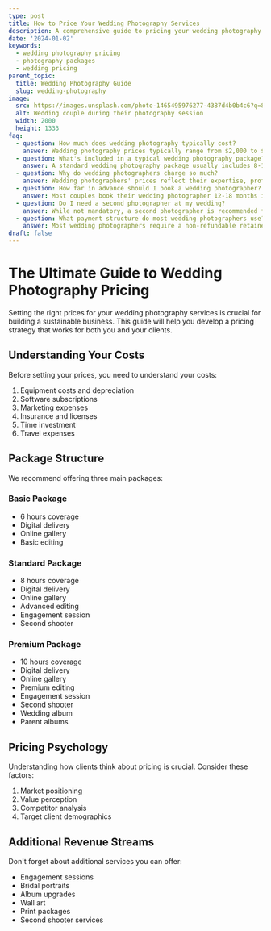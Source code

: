 ```yaml
---
type: post
title: How to Price Your Wedding Photography Services
description: A comprehensive guide to pricing your wedding photography packages for maximum profit and client satisfaction
date: '2024-01-02'
keywords:
  - wedding photography pricing
  - photography packages
  - wedding pricing
parent_topic:
  title: Wedding Photography Guide
  slug: wedding-photography
image:
  src: https://images.unsplash.com/photo-1465495976277-4387d4b0b4c6?q=80&w=2000&fm=jpg
  alt: Wedding couple during their photography session
  width: 2000
  height: 1333
faq:
  - question: How much does wedding photography typically cost?
    answer: Wedding photography prices typically range from $2,000 to $6,000, with the national average being around $3,500. However, prices can go higher for experienced photographers in major cities or for premium packages that include additional services like engagement shoots and albums.
  - question: What's included in a typical wedding photography package?
    answer: A standard wedding photography package usually includes 8-10 hours of coverage, a second shooter, high-resolution digital images, an online gallery, and basic image editing. Some packages may also include engagement sessions, printed albums, or additional coverage hours.
  - question: Why do wedding photographers charge so much?
    answer: Wedding photographers' prices reflect their expertise, professional equipment (often $10,000+), business expenses, time spent editing (40-50 hours per wedding), insurance, backup equipment, and the responsibility of capturing once-in-a-lifetime moments. The price also covers pre-wedding consultations and post-wedding processing.
  - question: How far in advance should I book a wedding photographer?
    answer: Most couples book their wedding photographer 12-18 months in advance, especially for peak wedding season dates (May-October). Popular photographers in high-demand areas may book up to 2 years in advance for prime dates.
  - question: Do I need a second photographer at my wedding?
    answer: While not mandatory, a second photographer is recommended for weddings with more than 100 guests or multiple locations. They can capture different angles during ceremonies, additional candid moments, and help ensure comprehensive coverage of your wedding day.
  - question: What payment structure do most wedding photographers use?
    answer: Most wedding photographers require a non-refundable retainer (typically 25-50% of the total) to secure your date, with the remaining balance due 2-4 weeks before the wedding. Some may offer payment plans to split the remaining balance into monthly installments.
draft: false
---
```


# The Ultimate Guide to Wedding Photography Pricing

Setting the right prices for your wedding photography services is crucial for building a sustainable business. This guide will help you develop a pricing strategy that works for both you and your clients.

## Understanding Your Costs

Before setting your prices, you need to understand your costs:

1. Equipment costs and depreciation
2. Software subscriptions
3. Marketing expenses
4. Insurance and licenses
5. Time investment
6. Travel expenses

## Package Structure

We recommend offering three main packages:

### Basic Package
- 6 hours coverage
- Digital delivery
- Online gallery
- Basic editing

### Standard Package
- 8 hours coverage
- Digital delivery
- Online gallery
- Advanced editing
- Engagement session
- Second shooter

### Premium Package
- 10 hours coverage
- Digital delivery
- Online gallery
- Premium editing
- Engagement session
- Second shooter
- Wedding album
- Parent albums

## Pricing Psychology

Understanding how clients think about pricing is crucial. Consider these factors:

1. Market positioning
2. Value perception
3. Competitor analysis
4. Target client demographics

## Additional Revenue Streams

Don't forget about additional services you can offer:

- Engagement sessions
- Bridal portraits
- Album upgrades
- Wall art
- Print packages
- Second shooter services
